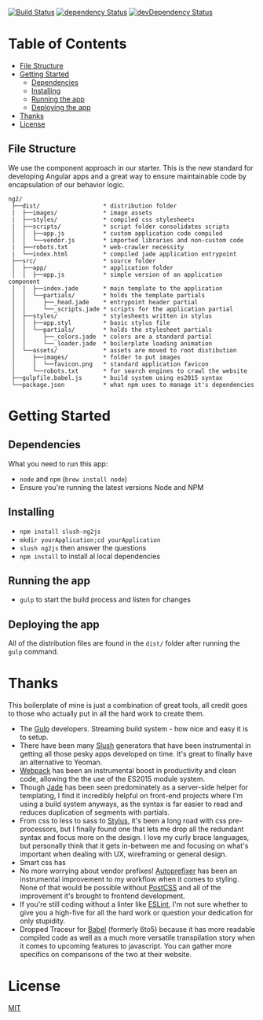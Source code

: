 [![Build Status](https://travis-ci.org/NathanielInman/slush-ng2.svg?branch=master)](https://travis-ci.org/NathanielInman/slush-ng2) [![dependency Status](https://david-dm.org/NathanielInman/slush-ng2/status.svg?style=flat)](https://david-dm.org/NathanielInman/slush-ng2) [![devDependency Status](https://david-dm.org/NathanielInman/slush-ng2/dev-status.svg?style=flat)](https://david-dm.org/NathanielInman/slush-ng2#info=devDependencies)

# Table of Contents
* [File Structure](#file-structure)
* [Getting Started](#getting-started)
    * [Dependencies](#dependencies)
    * [Installing](#installing)
    * [Running the app](#running-the-app)
    * [Deploying the app](#deploying-the-app)
* [Thanks](#thanks)
* [License](#license)

## File Structure
We use the component approach in our starter. This is the new standard for developing Angular apps and a great way to ensure maintainable code by encapsulation of our behavior logic.
```
ng2/
 ├──dist/                  * distribution folder
 |  ├──images/             * image assets
 |  ├──styles/             * compiled css stylesheets
 |  ├──scripts/            * script folder consolidates scripts
 │  │  ├──app.js           * custom application code compiled
 │  │  └──vendor.js        * imported libraries and non-custom code
 |  ├──robots.txt          * web-crawler necessity
 |  └──index.html          * compiled jade application entrypoint
 ├──src/                   * source folder
 │  ├──app/                * application folder
 │  │  ├──app.js           * simple version of an application component
 │  │  ├──index.jade       * main template to the application
 │  │  └──partials/        * holds the template partials
 │  │     ├──_head.jade    * entrypoint header partial
 │  │     └──_scripts.jade * scripts for the application partial
 │  ├──styles/             * stylesheets written in stylus
 │  │  ├──app.styl         * basic stylus file
 │  │  └──partials/        * holds the stylesheet partials
 │  │     ├──_colors.jade  * colors are a standard partial
 │  │     └──_loader.jade  * boilerplate loading animation
 │  └──assets/             * assets are moved to root distibution
 │     ├──images/          * folder to put images
 │     │  └──favicon.png   * standard application favicon
 │     └──robots.txt       * for search engines to crawl the website
 ├──gulpfile.babel.js      * build system using es2015 syntax
 └──package.json           * what npm uses to manage it's dependencies
```

# Getting Started
## Dependencies
What you need to run this app:
* `node` and `npm` (`brew install node`)
* Ensure you're running the latest versions Node and NPM

## Installing
* `npm install slush-ng2js`
* `mkdir yourApplication;cd yourApplication`
* `slush ng2js` then answer the questions
* `npm install` to install al local dependencies

## Running the app
* `gulp` to start the build process and listen for changes

## Deploying the app
All of the distribution files are found in the `dist/` folder after running the `gulp` command.

# Thanks
This boilerplate of mine is just a combination of great tools, all credit goes to
those who actually put in all the hard work to create them.

- The [Gulp][1] developers. Streaming build system - how nice and easy it is to setup.
- There have been many [Slush][2] generators that have been instrumental in getting
  all those pesky apps developed on time. It's great to finally have an alternative
  to Yeoman.
- [Webpack][9] has been an instrumental boost in productivity and clean code, allowing the
  the use of the ES2015 module system.
- Though [Jade][3] has been seen predominately as a server-side helper for templating,
  I find it incredibly helpful on front-end projects where I'm using a build system
  anyways, as the syntax is far easier to read and reduces duplication of segments with
  partials.
- From css to less to sass to [Stylus][4], it's been a long road with css pre-processors,
  but I finally found one that lets me drop all the redundant syntax and focus more on the
  design. I love my curly brace languages, but personally think that it gets in-between
  me and focusing on what's important when dealing with UX, wireframing or general
  design.
- Smart css has
- No more worrying about vendor prefixes! [Autoprefixer][6] has been an instrumental
  improvement to my workflow when it comes to styling. None of that would be possible
  without [PostCSS][5] and all of the improvement it's brought to frontend development.
- If you're still coding without a linter like [ESLint][7], I'm not sure whether to
  give you a high-five for all the hard work or question your dedication for only
  stupidity.
- Dropped Traceur for [Babel][8] (formerly 6to5) because it has more readable compiled
  code as well as a much more versatile transpilation story when it comes to upcoming
  features to javascript. You can gather more specifics on comparisons of the two at
  their website.

# License
 [MIT](/LICENSE)

[1]:https://github.com/gulpjs/gulp
[2]:https://github.com/slushjs/slush
[3]:https://github.com/jadejs/jade
[4]:https://github.com/learnboost/stylus
[5]:https://github.com/postcss/postcss
[6]:https://github.com/postcss/autoprefixer
[7]:http://eslint.org
[8]:https://github.com/babel/babel
[9]:https://webpack.github.io
